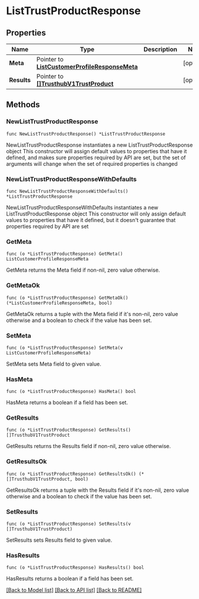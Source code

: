# ListTrustProductResponse

## Properties

Name | Type | Description | Notes
------------ | ------------- | ------------- | -------------
**Meta** | Pointer to [**ListCustomerProfileResponseMeta**](ListCustomerProfileResponse_meta.md) |  | [optional] 
**Results** | Pointer to [**[]TrusthubV1TrustProduct**](TrusthubV1TrustProduct.md) |  | [optional] 

## Methods

### NewListTrustProductResponse

`func NewListTrustProductResponse() *ListTrustProductResponse`

NewListTrustProductResponse instantiates a new ListTrustProductResponse object
This constructor will assign default values to properties that have it defined,
and makes sure properties required by API are set, but the set of arguments
will change when the set of required properties is changed

### NewListTrustProductResponseWithDefaults

`func NewListTrustProductResponseWithDefaults() *ListTrustProductResponse`

NewListTrustProductResponseWithDefaults instantiates a new ListTrustProductResponse object
This constructor will only assign default values to properties that have it defined,
but it doesn't guarantee that properties required by API are set

### GetMeta

`func (o *ListTrustProductResponse) GetMeta() ListCustomerProfileResponseMeta`

GetMeta returns the Meta field if non-nil, zero value otherwise.

### GetMetaOk

`func (o *ListTrustProductResponse) GetMetaOk() (*ListCustomerProfileResponseMeta, bool)`

GetMetaOk returns a tuple with the Meta field if it's non-nil, zero value otherwise
and a boolean to check if the value has been set.

### SetMeta

`func (o *ListTrustProductResponse) SetMeta(v ListCustomerProfileResponseMeta)`

SetMeta sets Meta field to given value.

### HasMeta

`func (o *ListTrustProductResponse) HasMeta() bool`

HasMeta returns a boolean if a field has been set.

### GetResults

`func (o *ListTrustProductResponse) GetResults() []TrusthubV1TrustProduct`

GetResults returns the Results field if non-nil, zero value otherwise.

### GetResultsOk

`func (o *ListTrustProductResponse) GetResultsOk() (*[]TrusthubV1TrustProduct, bool)`

GetResultsOk returns a tuple with the Results field if it's non-nil, zero value otherwise
and a boolean to check if the value has been set.

### SetResults

`func (o *ListTrustProductResponse) SetResults(v []TrusthubV1TrustProduct)`

SetResults sets Results field to given value.

### HasResults

`func (o *ListTrustProductResponse) HasResults() bool`

HasResults returns a boolean if a field has been set.


[[Back to Model list]](../README.md#documentation-for-models) [[Back to API list]](../README.md#documentation-for-api-endpoints) [[Back to README]](../README.md)



